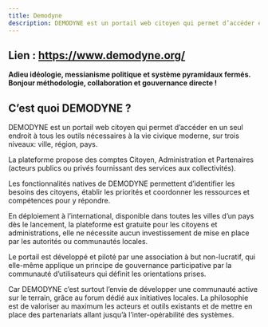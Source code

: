 ```yaml
---
title: Demodyne
description: DEMODYNE est un portail web citoyen qui permet d’accéder en un seul endroit à tous les outils nécessaires à la vie civique moderne.
---
```


## Lien : https://www.demodyne.org/

**Adieu idéologie, messianisme politique et système pyramidaux fermés.
Bonjour méthodologie, collaboration et gouvernance directe !**

## C’est quoi DEMODYNE ?

DEMODYNE est un portail web citoyen qui permet d’accéder en un seul endroit à tous les outils nécessaires à la vie civique moderne, sur trois niveaux: ville, région, pays.

La plateforme propose des comptes Citoyen, Administration et Partenaires (acteurs publics ou privés fournissant des services aux collectivités).

Les fonctionnalités natives de DEMODYNE permettent d’identifier les besoins des citoyens, établir les priorités et coordonner les ressources et compétences pour y répondre.

En déploiement à l’international, disponible dans toutes les villes d’un pays dès le lancement, la plateforme est gratuite pour les citoyens et administrations, elle ne nécessite aucun investissement de mise en place par les autorités ou communautés locales.

Le portail est développé et piloté par une association à but non-lucratif, qui elle-même applique un principe de gouvernance participative par la communauté d’utilisateurs qui définit les orientations prises.

Car DEMODYNE c’est surtout l’envie de développer une communauté active sur le terrain, grâce au forum dédié aux initiatives locales. La philosophie est de valoriser au maximum les acteurs et outils existants et de mettre en place des partenariats allant jusqu’à l’inter-opérabilité des systèmes.
